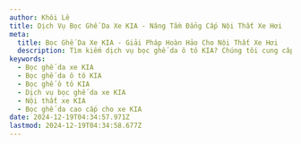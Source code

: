 ```yaml
---
author: Khôi Lê
title: Dịch Vụ Bọc Ghế Da Xe KIA - Nâng Tầm Đẳng Cấp Nội Thất Xe Hơi
meta:
  title: Bọc Ghế Da Xe KIA - Giải Pháp Hoàn Hảo Cho Nội Thất Xe Hơi
  description: Tìm kiếm dịch vụ bọc ghế da ô tô KIA? Chúng tôi cung cấp giải pháp bọc ghế da xe KIA chất lượng cao, bền đẹp và thời trang, giúp nâng tầm đẳng cấp nội thất xe hơi của bạn.
keywords:
  - Bọc ghế da xe KIA
  - Bọc ghế da ô tô KIA
  - Bọc ghế ô tô KIA
  - Dịch vụ bọc ghế da xe KIA
  - Nội thất xe KIA
  - Bọc ghế da cao cấp cho xe KIA
date: 2024-12-19T04:34:57.971Z
lastmod: 2024-12-19T04:34:58.677Z
---
```

